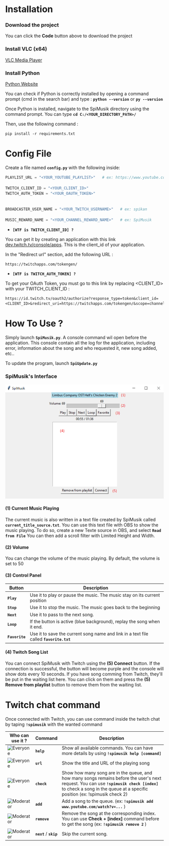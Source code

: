# Installation

### **Download the project**

You can click the **Code** button above to download the project

### **Install VLC (x64)**

[VLC Media Player](https://www.videolan.org/vlc/)

### **Install Python**

[Python Website](https://www.python.org/downloads/)

You can check if Python is correctly installed by opening a command prompt (cmd in the search bar) and type : **`python --version`** or **`py --version`**

Once Python is installed, navigate to the SpiMusik directory using the command prompt.
You can type **`cd C:/<YOUR_DIRECTORY_PATH>/`**

Then, use the following command  :

```
pip install -r requirements.txt
```

# Config File
Create a file named **`config.py`** with the following inside:

```py
PLAYLIST_URL = "<YOUR_YOUTUBE_PLAYLIST>"   # ex: https://www.youtube.com/playlist?list=...

TWITCH_CLIENT_ID = "<YOUR_CLIENT_ID>"
TWITCH_AUTH_TOKEN = "<YOUR_OAUTH_TOKEN>"


BROADCASTER_USER_NAME = "<YOUR_TWITCH_USERNAME>"   # ex: spikan

MUSIC_REWARD_NAME = "<YOUR_CHANNEL_REWARD_NAME>"   # ex: SpiMusik
```

- **`[WTF is TWITCH_CLIENT_ID] ?`**

You can get it by creating an application with this link [dev.twitch.tv/console/apps](https://dev.twitch.tv/console/apps). This is the client_id of your application.

In the "Redirect url" section, add the following URL : 

```
https://twitchapps.com/tokengen/
```

- **`[WTF is TWITCH_AUTH_TOKEN] ?`**

To get your OAuth Token, you must go to this link by replacing <CLIENT_ID> with your TWITCH_CLIENT_ID :

```
https://id.twitch.tv/oauth2/authorize?response_type=token&client_id=<CLIENT_ID>&redirect_uri=https://twitchapps.com/tokengen/&scope=channel%3Aread%3Aredemptions+channel%3Amanage%3Aredemptions+chat%3Aread+chat%3Aedit+moderation%3Aread
```

# How To Use ?

Simply launch **`SpiMusik.py`**. A console command wil open before the application. This console contain all the log for the application, including error, information about the song and who requested it, new song added, etc..

To update the program, launch **`SpiUpdate.py`**

### SpiMusik's Interface

![SpiMusik interface](https://github.com/Spikan26/SpiMusik/blob/main/res/SpiMusikCapture.PNG?raw=true)

#### **(1) Current Music Playing** 
The current music is also written in a text file created by SpiMusik called **`current_title_source.txt`**.
You can use this text file with OBS to show the music playing.
To do so, create a new Texte source in OBS, and select **`Read from File`**
You can then add a scroll filter with Limited Height and Width.

#### **(2) Volume** 
You can change the volume of the music playing.
By default, the volume is set to 50

#### **(3) Control Panel** 
|Button|Description|
|--|--|
|**`Play`**|Use it to play or pause the music. The music stay on its current position|
|**`Stop`**|Use it to stop the music. The music goes back to the beginning|
|**`Next`**|Use it to pass to the next song.|
|**`Loop`**|If the button is active (blue background), replay the song when it end.|
|**`Favorite`**|Use it to save the current song name and link in a text file called **`favorite.txt`**

#### **(4) Twitch Song List** 
You can connect SpiMusik with Twitch using the **(5) Connect** button.
If the connection is successful, the button will become purple and the console will show dots every 10 seconds.
If you have song comming from Twitch, they'll be put in the waiting list here. You can click on them and press the **(5) Remove from playlist** button to remove them from the waiting list.

# Twitch chat command

Once connected with Twitch, you can use command inside the twitch chat by taping **`!spimusik`** with the wanted command

|Who can use it ?|Command|Description|
|--|--|--|
|![Everyone](https://img.shields.io/badge/-Everyone-brightgreen)|**`help`**|Show all available commands. You can have more details by using **`!spimusik help [command]`**|
|![Everyone](https://img.shields.io/badge/-Everyone-brightgreen)|**`url`**|Show the title and URL of the playing song|
|![Everyone](https://img.shields.io/badge/-Everyone-brightgreen)|**`check`**|Show how many song are in the queue, and how many songs remains before the user's next request. You can use **`!spimusik check [index]`** to check a song in the queue at a specific position (ex: !spimusik check 2)|
|![Moderator](https://img.shields.io/badge/-Moderator-blue)|**`add`**|Add a song to the queue. (ex: **`!spimusik add www.youtube.com/watch?v=...`** )|
|![Moderator](https://img.shields.io/badge/-Moderator-blue)|**`remove`**|Remove the song at the corresponding index. You can use **Check + [index]** command before to get the song (ex: **`!spimusik remove 2`** )|
|![Moderator](https://img.shields.io/badge/-Moderator-blue)|**`next`** / **`skip`**|Skip the current song.|